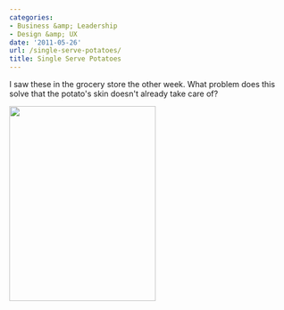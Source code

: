 ```yaml
---
categories:
- Business &amp; Leadership
- Design &amp; UX
date: '2011-05-26'
url: /single-serve-potatoes/
title: Single Serve Potatoes
---
```


I saw these in the grocery store the other week. What problem does this solve that the potato's skin doesn't already take care of?

<img src="https://gomakethings.com/wp-content/uploads/2011/05/Potato-262x350.jpg" alt="" title="Potato" width="262" height="350" class="aligncenter size-medium wp-image-618" />